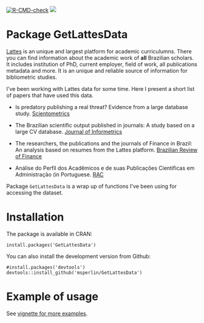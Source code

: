 <!-- badges: start -->
[![R-CMD-check](https://github.com/msperlin/GetLattesData/actions/workflows/R-CMD-check.yaml/badge.svg)](https://github.com/msperlin/GetLattesData/actions/workflows/R-CMD-check.yaml)
[![](https://cranlogs.r-pkg.org/badges/GetLattesData)](https://CRAN.R-project.org/package=GetLattesData)
<!-- badges: end -->

# Package GetLattesData

[Lattes](https://lattes.cnpq.br/) is an unique and largest platform for academic curriculumns. There you can find information about the academic work of **all** Brazilian scholars. It includes institution of PhD, current employer, field of work, all publications metadata and more. It is an unique and reliable source of information for bibliometric studies. 

I've been working with Lattes data for some time. Here I present a short list of papers that have used this data.

- Is predatory publishing a real threat? Evidence from a large database study. [Scientometrics](https://link.springer.com/article/10.1007/s11192-018-2750-6)

-  The Brazilian scientific output published in journals: A study based on a large CV database. [Journal of Informetrics](https://www.sciencedirect.com/science/article/pii/S1751157716301559)

- The researchers, the publications and the journals of Finance in Brazil: An analysis based on resumes from the Lattes platform. [Brazilian Review of Finance](https://bibliotecadigital.fgv.br/ojs/index.php/rbfin/article/view/47157)    

- Análise do Perfil dos Acadêmicos e de suas Publicações Científicas em Administração (in Portuguese. [RAC](https://www.scielo.br/j/rac/a/BHg98Xqc3gQ3sPpXXP3hSzF/?lang=pt)

Package `GetLattesData` is a wrap up of functions I've been using for accessing the dataset. 

# Installation

The package is available in CRAN:

```
install.packages('GetLattesData')
```
  
You can also install the development version from Github:

```
#install.packages('devtools')
devtools::install_github('msperlin/GetLattesData')
```

# Example of usage 

See [vignette for more examples](https://CRAN.R-project.org/package=GetLattesData).
